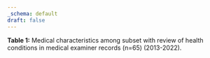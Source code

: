 ```yaml
---
_schema: default
draft: false
---
```

**Table 1:** Medical characteristics among subset with review of health conditions in medical examiner records (n=65) (2013-2022).

<div style="min-height:208px"><script type="text/javascript" defer src="https://datawrapper.dwcdn.net/Xd4kw/embed.js?v=1" charset="utf-8"></script><noscript><img src="https://datawrapper.dwcdn.net/Xd4kw/full.png" alt="" /></noscript></div>